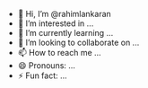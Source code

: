 - 👋 Hi, I’m @rahimlankaran
- 👀 I’m interested in ...
- 🌱 I’m currently learning ...
- 💞️ I’m looking to collaborate on ...
- 📫 How to reach me ...
- 😄 Pronouns: ...
- ⚡ Fun fact: ...

<!---
rahimlankaran/rahimlankaran is a ✨ special ✨ repository because its `README.md` (this file) appears on your GitHub profile.
You can click the Preview link to take a look at your changes.
--->
